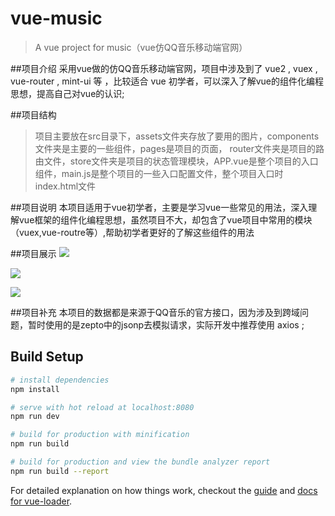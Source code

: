 # vue-music

> A vue project for music（vue仿QQ音乐移动端官网）

##项目介绍
采用vue做的仿QQ音乐移动端官网，项目中涉及到了 vue2 , vuex , vue-router , mint-ui 等 ，比较适合 vue 初学者，可以深入了解vue的组件化编程思想，提高自己对vue的认识;

##项目结构
>项目主要放在src目录下，assets文件夹存放了要用的图片，components文件夹是主要的一些组件，pages是项目的页面，
router文件夹是项目的路由文件，store文件夹是项目的状态管理模块，APP.vue是整个项目的入口组件，main.js是整个项目的一些入口配置文件，整个项目入口时index.html文件

##项目说明
本项目适用于vue初学者，主要是学习vue一些常见的用法，深入理解vue框架的组件化编程思想，虽然项目不大，却包含了vue项目中常用的模块（vuex,vue-routre等）,帮助初学者更好的了解这些组件的用法

##项目展示
![](http://upload-images.jianshu.io/upload_images/6633377-85cca85345688a05.png?imageMogr2/auto-orient/strip%7CimageView2/2/w/1240)

![](http://upload-images.jianshu.io/upload_images/6633377-bd35457dfdd690ab.png?imageMogr2/auto-orient/strip%7CimageView2/2/w/1240)

![](http://upload-images.jianshu.io/upload_images/6633377-45863c4e860fa984.png?imageMogr2/auto-orient/strip%7CimageView2/2/w/1240)

##项目补充
本项目的数据都是来源于QQ音乐的官方接口，因为涉及到跨域问题，暂时使用的是zepto中的jsonp去模拟请求，实际开发中推荐使用 axios ;

## Build Setup

``` bash
# install dependencies
npm install

# serve with hot reload at localhost:8080
npm run dev

# build for production with minification
npm run build

# build for production and view the bundle analyzer report
npm run build --report
```

For detailed explanation on how things work, checkout the [guide](http://vuejs-templates.github.io/webpack/) and [docs for vue-loader](http://vuejs.github.io/vue-loader).
